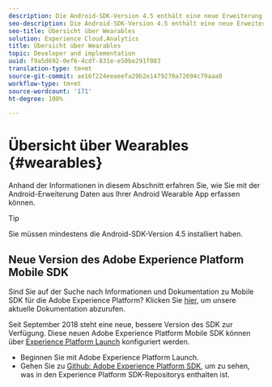 ```yaml
---
description: Die Android-SDK-Version 4.5 enthält eine neue Erweiterung von Android, die Ihnen das Erfassen der Nutzungsdaten von Ihrer Android Wearable App ermöglicht.
seo-description: Die Android-SDK-Version 4.5 enthält eine neue Erweiterung von Android, die Ihnen das Erfassen der Nutzungsdaten von Ihrer Android Wearable App ermöglicht.
seo-title: Übersicht über Wearables
solution: Experience Cloud,Analytics
title: Übersicht über Wearables
topic: Developer and implementation
uuid: f9a5d692-0ef6-4cdf-831e-e50be291f083
translation-type: tm+mt
source-git-commit: ae16f224eeaeefa29b2e1479270a72694c79aaa0
workflow-type: tm+mt
source-wordcount: '171'
ht-degree: 100%

---
```



# Übersicht über Wearables {#wearables}

Anhand der Informationen in diesem Abschnitt erfahren Sie, wie Sie mit der Android-Erweiterung Daten aus Ihrer Android Wearable App erfassen können.

>[!TIP]
>
>Sie müssen mindestens die Android-SDK-Version 4.5 installiert haben.

## Neue Version des Adobe Experience Platform Mobile SDK

Sind Sie auf der Suche nach Informationen und Dokumentation zu Mobile SDK für die Adobe Experience Platform? Klicken Sie [hier](https://aep-sdks.gitbook.io/docs/), um unsere aktuelle Dokumentation abzurufen.

Seit September 2018 steht eine neue, bessere Version des SDK zur Verfügung. Diese neuen Adobe Experience Platform Mobile SDK können über [Experience Platform Launch](https://www.adobe.com/de/experience-platform/launch.html) konfiguriert werden.

* Beginnen Sie mit Adobe Experience Platform Launch.
* Gehen Sie zu [Github: Adobe Experience Platform SDK](https://github.com/Adobe-Marketing-Cloud/acp-sdks), um zu sehen, was in den Experience Platform SDK-Repositorys enthalten ist.
